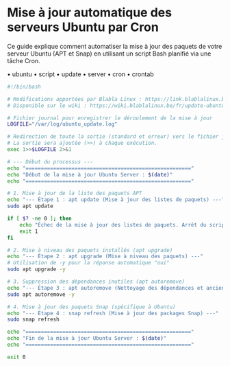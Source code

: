 # Mise à jour automatique des serveurs Ubuntu par Cron

Ce guide explique comment automatiser la mise à jour des paquets de votre serveur Ubuntu (APT et Snap) en utilisant un script Bash planifié via une tâche Cron.


• ubuntu
• script
• update
• server
• cron
• crontab

```bash
#!/bin/bash

# Modifications apportées par Blabla Linux : https://link.blablalinux.be
# Disponible sur le wiki : https://wiki.blablalinux.be/fr/update-ubuntu-script-cron

# Fichier journal pour enregistrer le déroulement de la mise à jour
LOGFILE="/var/log/ubuntu_update.log"

# Redirection de toute la sortie (standard et erreur) vers le fichier journal
# La sortie sera ajoutée (>>) à chaque exécution.
exec 1>>$LOGFILE 2>&1

# --- Début du processus ---
echo "======================================================"
echo "Début de la mise à jour Ubuntu Server : $(date)"
echo "======================================================"

# 1. Mise à jour de la liste des paquets APT
echo "--- Étape 1 : apt update (Mise à jour des listes de paquets) ---"
sudo apt update

if [ $? -ne 0 ]; then
    echo "Échec de la mise à jour des listes de paquets. Arrêt du script."
    exit 1
fi

# 2. Mise à niveau des paquets installés (apt upgrade)
echo "--- Étape 2 : apt upgrade (Mise à niveau des paquets) ---"
# Utilisation de -y pour la réponse automatique "oui"
sudo apt upgrade -y

# 3. Suppression des dépendances inutiles (apt autoremove)
echo "--- Étape 3 : apt autoremove (Nettoyage des dépendances et anciens noyaux) ---"
sudo apt autoremove -y

# 4. Mise à jour des paquets Snap (spécifique à Ubuntu)
echo "--- Étape 4 : snap refresh (Mise à jour des packages Snap) ---"
sudo snap refresh

echo "======================================================"
echo "Fin de la mise à jour Ubuntu Server : $(date)"
echo "======================================================"

exit 0
```
